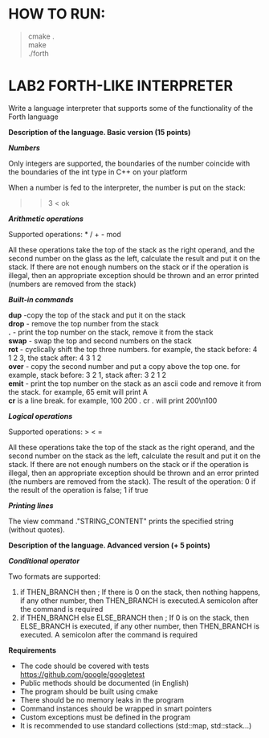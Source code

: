 # HOW TO RUN:  
> cmake .  
> make  
> ./forth  

# LAB2 FORTH-LIKE INTERPRETER  

Write a language interpreter that supports some of the functionality of the Forth language

**Description of the language. Basic version (15 points)**

***Numbers***

Only integers are supported, the boundaries of the number coincide with the boundaries of the int type in C++ on your platform

When a number is fed to the interpreter, the number is put on the stack:  
> > 3
> < ok

***Arithmetic operations***

Supported operations: * / + - mod

All these operations take the top of the stack as the right operand, and the second number on the glass as the left, calculate the result and put it on the stack. If there are not enough numbers on the stack or if the operation is illegal, then an appropriate exception should be thrown and an error printed (numbers are removed from the stack)  

***Built-in commands***

**dup** -copy the top of the stack and put it on the stack  
**drop** - remove the top number from the stack  
**.** - print the top number on the stack, remove it from the stack  
**swap** - swap the top and second numbers on the stack  
**rot** - cyclically shift the top three numbers.
for example, the stack before: 4 1 2 3, the stack after: 4 3 1 2  
**over** - copy the second number and put a copy above the top one.
for example, stack before: 3 2 1, stack after: 3 2 1 2  
**emit** - print the top number on the stack as an ascii code and remove it from the stack.
for example, 65 emit will print A  
**cr** is a line break. for example, 100 200 . cr . will print 200\n100


***Logical operations***

Supported operations: > < =

All these operations take the top of the stack as the right operand, and the second number on the stack as the left, calculate the result and put it on the stack. If there are not enough numbers on the stack or if the operation is illegal, then an appropriate exception should be thrown and an error printed (the numbers are removed from the stack).
The result of the operation: 0 if the result of the operation is false; 1 if true  

***Printing lines***

The view command ."STRING_CONTENT" prints the specified string (without quotes).

**Description of the language. Advanced version (+ 5 points)**

***Conditional operator***

Two formats are supported:

1)  if THEN_BRANCH then ;
If there is 0 on the stack, then nothing happens, if any other number, then THEN_BRANCH is executed.A semicolon after the command is required
2)  if THEN_BRANCH else ELSE_BRANCH then ;
If 0 is on the stack, then ELSE_BRANCH is executed, if any other number, then THEN_BRANCH is executed. A semicolon after the command is required

**Requirements**

*  The code should be covered with tests https://github.com/google/googletest
*  Public methods should be documented (in English)
*  The program should be built using cmake
*  There should be no memory leaks in the program
*  Command instances should be wrapped in smart pointers
*  Custom exceptions must be defined in the program
*  It is recommended to use standard collections (std::map, std::stack...)
